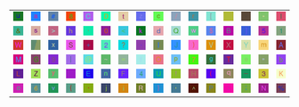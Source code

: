<table>
<tr>
<td><img src="75.gif"></td>
<td><img src="61.gif"></td>
<td><img src="23.gif"></td>
<td><img src="38.gif"></td>
<td><img src="43.gif"></td>
<td><img src="44.gif"></td>
<td><img src="74.gif"></td>
<td><img src="7A.gif"></td>
<td><img src="63.gif"></td>
<td><img src="2F.gif"></td>
<td><img src="72.gif"></td>
<td><img src="5B.gif"></td>
<td><img src="gr3.gif"></td>
<td><img src="2D.gif"></td>
<td><img src="2A.gif"></td>
<td><img src="6C.gif"></td>
</tr>
<tr>
<td><img src="26.gif"></td>
<td><img src="73.gif"></td>
<td><img src="3E.gif"></td>
<td><img src="68.gif"></td>
<td><img src="27.gif"></td>
<td><img src="30.gif"></td>
<td><img src="3C.gif"></td>
<td><img src="6B.gif"></td>
<td><img src="64.gif"></td>
<td><img src="51.gif"></td>
<td><img src="77.gif"></td>
<td><img src="24.gif"></td>
<td><img src="42.gif"></td>
<td><img src="5D.gif"></td>
<td><img src="35.gif"></td>
<td><img src="31.gif"></td>
</tr>
<tr>
<td><img src="57.gif"></td>
<td><img src="gr2.gif"></td>
<td><img src="78.gif"></td>
<td><img src="53.gif"></td>
<td><img src="2B.gif"></td>
<td><img src="32.gif"></td>
<td><img src="3F.gif"></td>
<td><img src="2E.gif"></td>
<td><img src="49.gif"></td>
<td><img src="4A.gif"></td>
<td><img src="29.gif"></td>
<td><img src="56.gif"></td>
<td><img src="58.gif"></td>
<td><img src="59.gif"></td>
<td><img src="6D.gif"></td>
<td><img src="41.gif"></td>
</tr>
<tr>
<td><img src="4D.gif"></td>
<td><img src="47.gif"></td>
<td><img src="39.gif"></td>
<td><img src="7C.gif"></td>
<td><img src="40.gif"></td>
<td><img src="7E.gif"></td>
<td><img src="3D.gif"></td>
<td><img src="66.gif"></td>
<td><img src="4F.gif"></td>
<td><img src="70.gif"></td>
<td><img src="37.gif"></td>
<td><img src="67.gif"></td>
<td><img src="54.gif"></td>
<td><img src="65.gif"></td>
<td><img src="22.gif"></td>
<td><img src="62.gif"></td>
</tr>
<tr>
<td><img src="4C.gif"></td>
<td><img src="5A.gif"></td>
<td><img src="79.gif"></td>
<td><img src="gr1.gif"></td>
<td><img src="45.gif"></td>
<td><img src="6E.gif"></td>
<td><img src="46.gif"></td>
<td><img src="34.gif"></td>
<td><img src="55.gif"></td>
<td><img src="21.gif"></td>
<td><img src="48.gif"></td>
<td><img src="28.gif"></td>
<td><img src="71.gif"></td>
<td><img src="5F.gif"></td>
<td><img src="33.gif"></td>
<td><img src="4B.gif"></td>
</tr>
<tr>
<td><img src="6F.gif"></td>
<td><img src="36.gif"></td>
<td><img src="76.gif"></td>
<td><img src="7B.gif"></td>
<td><img src="60.gif"></td>
<td><img src="6A.gif"></td>
<td><img src="69.gif"></td>
<td><img src="52.gif"></td>
<td><img src="7D.gif"></td>
<td><img src="2C.gif"></td>
<td><img src="5E.gif"></td>
<td><img src="50.gif"></td>
<td><img src="3A.gif"></td>
<td><img src="3B.gif"></td>
<td><img src="4E.gif"></td>
<td><img src="25.gif"></td>
</tr>
</table>
